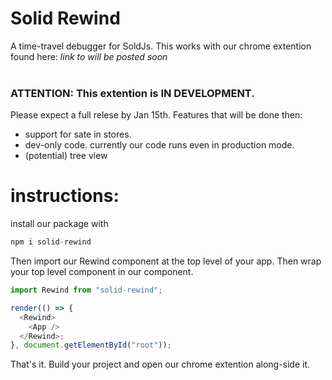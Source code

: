 # Solid Rewind

A time-travel debugger for SoldJs.
This works with our chrome extention found here: _link to will be posted soon_
<br><br>

### ATTENTION: This extention is IN DEVELOPMENT.

Please expect a full relese by Jan 15th. Features that will be done then:

- support for sate in stores.
- dev-only code. currently our code runs even in production mode.
- (potential) tree view

# instructions:

install our package with

```javascript
npm i solid-rewind
```

Then import our Rewind component at the top level of your app.
Then wrap your top level component in our <Rewind> component.

```javascript
import Rewind from "solid-rewind";

render(() => {
  <Rewind>
    <App />
  </Rewind>;
}, document.getElementById("root"));
```

That's it. Build your project and open our chrome extention along-side it.
